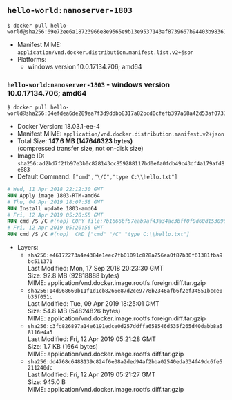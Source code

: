 ## `hello-world:nanoserver-1803`

```console
$ docker pull hello-world@sha256:69e72ee6a18723966e8e9565e9b13e9537143af8739667b94403b983610978f4
```

-	Manifest MIME: `application/vnd.docker.distribution.manifest.list.v2+json`
-	Platforms:
	-	windows version 10.0.17134.706; amd64

### `hello-world:nanoserver-1803` - windows version 10.0.17134.706; amd64

```console
$ docker pull hello-world@sha256:04efdea6de289ea7f3d9ddbb8317a82bcd0cfefb397a68a42d53af0737fa74b8
```

-	Docker Version: 18.03.1-ee-4
-	Manifest MIME: `application/vnd.docker.distribution.manifest.v2+json`
-	Total Size: **147.6 MB (147646323 bytes)**  
	(compressed transfer size, not on-disk size)
-	Image ID: `sha256:ad2bd7f2fb97e3b0c828143cc859288117bd0efa0fdb49c43df4a179afd8e883`
-	Default Command: `["cmd","\/C","type C:\\hello.txt"]`

```dockerfile
# Wed, 11 Apr 2018 22:12:30 GMT
RUN Apply image 1803-RTM-amd64
# Thu, 04 Apr 2019 18:07:58 GMT
RUN Install update 1803-amd64
# Fri, 12 Apr 2019 05:20:55 GMT
RUN cmd /S /C #(nop) COPY file:7b1666bf57eab9af43a34ac3bff0f0d60d153096912881d488e2dd82ff129a57 in C: 
# Fri, 12 Apr 2019 05:20:56 GMT
RUN cmd /S /C #(nop)  CMD ["cmd" "/C" "type C:\\hello.txt"]
```

-	Layers:
	-	`sha256:e46172273a4e4384e1eec7fb01091c828a256ea0f87b30f61381fba9bc511371`  
		Last Modified: Mon, 17 Sep 2018 20:23:30 GMT  
		Size: 92.8 MB (92818888 bytes)  
		MIME: application/vnd.docker.image.rootfs.foreign.diff.tar.gzip
	-	`sha256:14d968660b11f1d1cb8266e87d2ce9778b2346afb6f2ef34551bcce0b35f051c`  
		Last Modified: Tue, 09 Apr 2019 18:25:01 GMT  
		Size: 54.8 MB (54824826 bytes)  
		MIME: application/vnd.docker.image.rootfs.foreign.diff.tar.gzip
	-	`sha256:c3fd826897a14e6191edce0d257ddffa658546d535f265d40dabb8a58116e4a5`  
		Last Modified: Fri, 12 Apr 2019 05:21:28 GMT  
		Size: 1.7 KB (1664 bytes)  
		MIME: application/vnd.docker.image.rootfs.diff.tar.gzip
	-	`sha256:dd4768c6488139c824f6e38a2ded94af2bba02540eda334f49dc6fe5211240dc`  
		Last Modified: Fri, 12 Apr 2019 05:21:27 GMT  
		Size: 945.0 B  
		MIME: application/vnd.docker.image.rootfs.diff.tar.gzip
